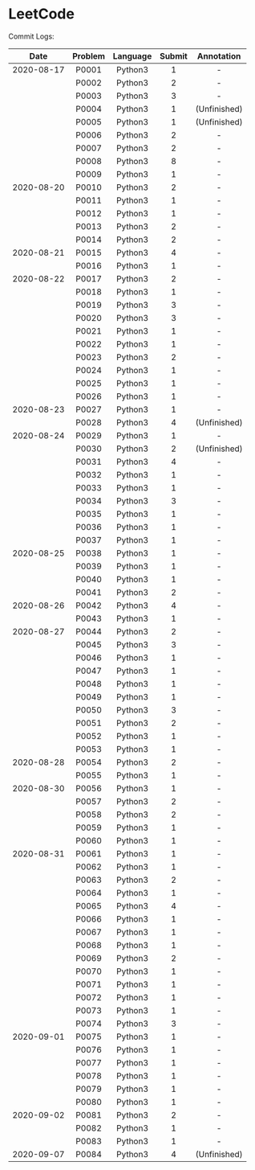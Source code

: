 # LeetCode

Commit Logs:
 
 
| Date | Problem | Language | Submit | Annotation |
| :---: | :---: | :---: | :---: | :---: |
| 2020-08-17 | P0001 | Python3 | 1 | - |
|            | P0002 | Python3 | 2 | - |
|            | P0003 | Python3 | 3 | - |
|            | P0004 | Python3 | 1 | (Unfinished) |
|            | P0005 | Python3 | 1 | (Unfinished) |
|            | P0006 | Python3 | 2 | - |
|            | P0007 | Python3 | 2 | - |
|            | P0008 | Python3 | 8 | - |
|            | P0009 | Python3 | 1 | - |
| 2020-08-20 | P0010 | Python3 | 2 | - |
|            | P0011 | Python3 | 1 | - |
|            | P0012 | Python3 | 1 | - |
|            | P0013 | Python3 | 2 | - |
|            | P0014 | Python3 | 2 | - |
| 2020-08-21 | P0015 | Python3 | 4 | - |
|            | P0016 | Python3 | 1 | - |
| 2020-08-22 | P0017 | Python3 | 2 | - |
|            | P0018 | Python3 | 1 | - |
|            | P0019 | Python3 | 3 | - |
|            | P0020 | Python3 | 3 | - |
|            | P0021 | Python3 | 1 | - |
|            | P0022 | Python3 | 1 | - |
|            | P0023 | Python3 | 2 | - |
|            | P0024 | Python3 | 1 | - |
|            | P0025 | Python3 | 1 | - |
|            | P0026 | Python3 | 1 | - |
| 2020-08-23 | P0027 | Python3 | 1 | - |
|            | P0028 | Python3 | 4 | (Unfinished) |
| 2020-08-24 | P0029 | Python3 | 1 | - |
|            | P0030 | Python3 | 2 | (Unfinished) |
|            | P0031 | Python3 | 4 | - |
|            | P0032 | Python3 | 1 | - |
|            | P0033 | Python3 | 1 | - |
|            | P0034 | Python3 | 3 | - |
|            | P0035 | Python3 | 1 | - |
|            | P0036 | Python3 | 1 | - |
|            | P0037 | Python3 | 1 | - |
| 2020-08-25 | P0038 | Python3 | 1 | - |
|            | P0039 | Python3 | 1 | - |
|            | P0040 | Python3 | 1 | - |
|            | P0041 | Python3 | 2 | - |
| 2020-08-26 | P0042 | Python3 | 4 | - |
|            | P0043 | Python3 | 1 | - |
| 2020-08-27 | P0044 | Python3 | 2 | - |
|            | P0045 | Python3 | 3 | - |
|            | P0046 | Python3 | 1 | - |
|            | P0047 | Python3 | 1 | - |
|            | P0048 | Python3 | 1 | - |
|            | P0049 | Python3 | 1 | - |
|            | P0050 | Python3 | 3 | - |
|            | P0051 | Python3 | 2 | - |
|            | P0052 | Python3 | 1 | - |
|            | P0053 | Python3 | 1 | - |
| 2020-08-28 | P0054 | Python3 | 2 | - |
|            | P0055 | Python3 | 1 | - |
| 2020-08-30 | P0056 | Python3 | 1 | - |
|            | P0057 | Python3 | 2 | - |
|            | P0058 | Python3 | 2 | - |
|            | P0059 | Python3 | 1 | - |
|            | P0060 | Python3 | 1 | - |
| 2020-08-31 | P0061 | Python3 | 1 | - |
|            | P0062 | Python3 | 1 | - |
|            | P0063 | Python3 | 2 | - |
|            | P0064 | Python3 | 1 | - |
|            | P0065 | Python3 | 4 | - |
|            | P0066 | Python3 | 1 | - |
|            | P0067 | Python3 | 1 | - |
|            | P0068 | Python3 | 1 | - |
|            | P0069 | Python3 | 2 | - |
|            | P0070 | Python3 | 1 | - |
|            | P0071 | Python3 | 1 | - |
|            | P0072 | Python3 | 1 | - |
|            | P0073 | Python3 | 1 | - |
|            | P0074 | Python3 | 3 | - |
| 2020-09-01 | P0075 | Python3 | 1 | - |
|            | P0076 | Python3 | 1 | - |
|            | P0077 | Python3 | 1 | - |
|            | P0078 | Python3 | 1 | - |
|            | P0079 | Python3 | 1 | - |
|            | P0080 | Python3 | 1 | - |
| 2020-09-02 | P0081 | Python3 | 2 | - |
|            | P0082 | Python3 | 1 | - |
|            | P0083 | Python3 | 1 | - |
| 2020-09-07 | P0084 | Python3 | 4 | (Unfinished) |
